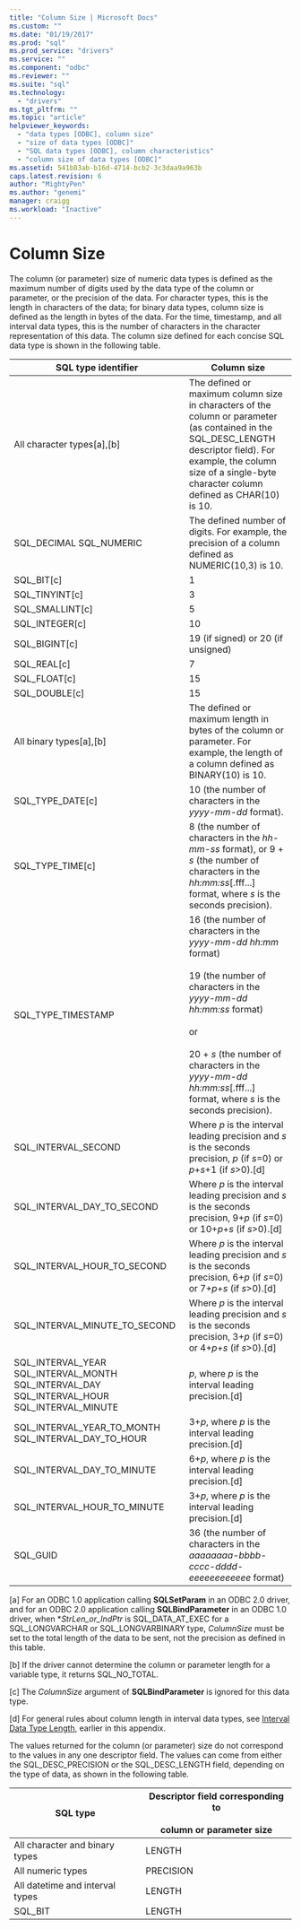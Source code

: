```yaml
---
title: "Column Size | Microsoft Docs"
ms.custom: ""
ms.date: "01/19/2017"
ms.prod: "sql"
ms.prod_service: "drivers"
ms.service: ""
ms.component: "odbc"
ms.reviewer: ""
ms.suite: "sql"
ms.technology: 
  - "drivers"
ms.tgt_pltfrm: ""
ms.topic: "article"
helpviewer_keywords: 
  - "data types [ODBC], column size"
  - "size of data types [ODBC]"
  - "SQL data types [ODBC], column characteristics"
  - "column size of data types [ODBC]"
ms.assetid: 541b83ab-b16d-4714-bcb2-3c3daa9a963b
caps.latest.revision: 6
author: "MightyPen"
ms.author: "genemi"
manager: craigg
ms.workload: "Inactive"
---
```

# Column Size
The column (or parameter) size of numeric data types is defined as the maximum number of digits used by the data type of the column or parameter, or the precision of the data. For character types, this is the length in characters of the data; for binary data types, column size is defined as the length in bytes of the data. For the time, timestamp, and all interval data types, this is the number of characters in the character representation of this data. The column size defined for each concise SQL data type is shown in the following table.  
  
|SQL type identifier|Column size|  
|-------------------------|-----------------|  
|All character types[a],[b]|The defined or maximum column size in characters of the column or parameter (as contained in the SQL_DESC_LENGTH descriptor field). For example, the column size of a single-byte character column defined as CHAR(10) is 10.|  
|SQL_DECIMAL SQL_NUMERIC|The defined number of digits. For example, the precision of a column defined as NUMERIC(10,3) is 10.|  
|SQL_BIT[c]|1|  
|SQL_TINYINT[c]|3|  
|SQL_SMALLINT[c]|5|  
|SQL_INTEGER[c]|10|  
|SQL_BIGINT[c]|19 (if signed) or 20 (if unsigned)|  
|SQL_REAL[c]|7|  
|SQL_FLOAT[c]|15|  
|SQL_DOUBLE[c]|15|  
|All binary types[a],[b]|The defined or maximum length in bytes of the column or parameter. For example, the length of a column defined as BINARY(10) is 10.|  
|SQL_TYPE_DATE[c]|10 (the number of characters in the *yyyy-mm-dd* format).|  
|SQL_TYPE_TIME[c]|8 (the number of characters in the *hh-mm-ss* format), or 9 + *s* (the number of characters in the *hh:mm:ss*[.fff...] format, where *s* is the seconds precision).|  
|SQL_TYPE_TIMESTAMP|16 (the number of characters in the *yyyy-mm-dd hh:mm* format)<br /><br /> 19 (the number of characters in the *yyyy-mm-dd* *hh:mm:ss* format)<br /><br /> or<br /><br /> 20 + *s* (the number of characters in the *yyyy-mm-dd hh:mm:ss*[.fff...] format, where *s* is the seconds precision).|  
|SQL_INTERVAL_SECOND|Where *p* is the interval leading precision and *s* is the seconds precision, *p* (if *s*=0) or *p*+*s*+1 (if *s*>0).[d]|  
|SQL_INTERVAL_DAY_TO_SECOND|Where *p* is the interval leading precision and *s* is the seconds precision, 9+*p* (if *s*=0) or 10+*p*+*s* (if *s*>0).[d]|  
|SQL_INTERVAL_HOUR_TO_SECOND|Where *p* is the interval leading precision and *s* is the seconds precision, 6+*p* (if *s*=0) or 7+*p*+*s* (if *s*>0).[d]|  
|SQL_INTERVAL_MINUTE_TO_SECOND|Where *p* is the interval leading precision and *s* is the seconds precision, 3+*p* (if *s*=0) or 4+*p*+*s* (if *s*>0).[d]|  
|SQL_INTERVAL_YEAR  SQL_INTERVAL_MONTH SQL_INTERVAL_DAY SQL_INTERVAL_HOUR SQL_INTERVAL_MINUTE|*p*, where *p* is the interval leading precision.[d]|  
|SQL_INTERVAL_YEAR_TO_MONTH SQL_INTERVAL_DAY_TO_HOUR|3+*p*, where *p* is the interval leading precision.[d]|  
|SQL_INTERVAL_DAY_TO_MINUTE|6+*p*, where *p* is the interval leading precision.[d]|  
|SQL_INTERVAL_HOUR_TO_MINUTE|3+*p*, where *p* is the interval leading precision.[d]|  
|SQL_GUID|36 (the number of characters in the *aaaaaaaa-bbbb-cccc-dddd-eeeeeeeeeeee* format)|  
  
 [a]   For an ODBC 1.0 application calling **SQLSetParam** in an ODBC 2.0 driver, and for an ODBC 2.0 application calling **SQLBindParameter** in an ODBC 1.0 driver, when \**StrLen_or_IndPtr* is SQL_DATA_AT_EXEC for a SQL_LONGVARCHAR or SQL_LONGVARBINARY type, *ColumnSize* must be set to the total length of the data to be sent, not the precision as defined in this table.  
  
 [b]   If the driver cannot determine the column or parameter length for a variable type, it returns SQL_NO_TOTAL.  
  
 [c]   The *ColumnSize* argument of **SQLBindParameter** is ignored for this data type.  
  
 [d]   For general rules about column length in interval data types, see [Interval Data Type Length](../../../odbc/reference/appendixes/interval-data-type-length.md), earlier in this appendix.  
  
 The values returned for the column (or parameter) size do not correspond to the values in any one descriptor field. The values can come from either the SQL_DESC_PRECISION or the SQL_DESC_LENGTH field, depending on the type of data, as shown in the following table.  
  
|SQL type|Descriptor field corresponding to<br /><br /> column or parameter size|  
|--------------|--------------------------------------------------------------------|  
|All character and binary types|LENGTH|  
|All numeric types|PRECISION|  
|All datetime and interval types|LENGTH|  
|SQL_BIT|LENGTH|
